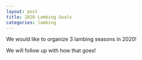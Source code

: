 ```yaml
---
layout: post
title: 2020 Lambing Goals
categories: lambing
---
```


We would like to organize 3 lambing seasons in 2020!

We will follow up with how that goes! 
